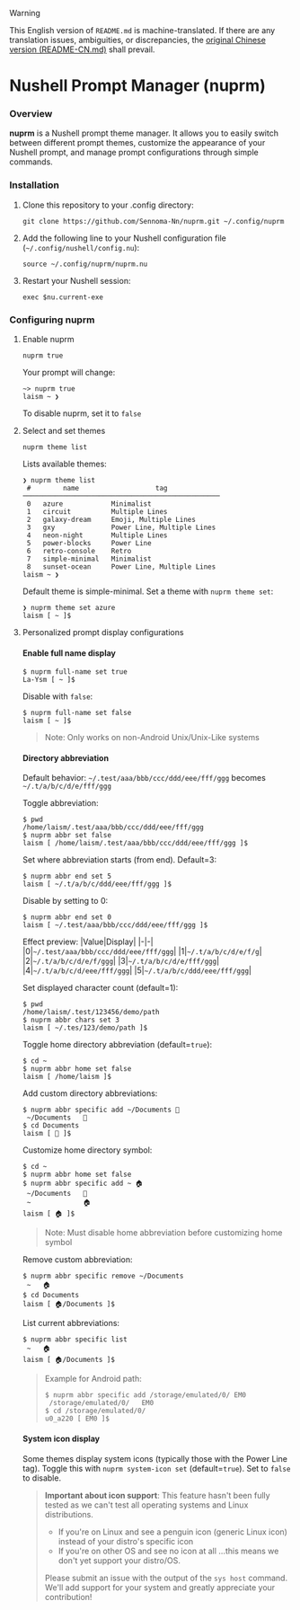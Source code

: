 > [!WARNING] 
> This English version of `README.md` is machine-translated. If there are any translation issues, ambiguities, or discrepancies, the [original Chinese version (README-CN.md)](./README-CN.md) shall prevail.

# Nushell Prompt Manager (nuprm)

### Overview
**nuprm** is a Nushell prompt theme manager. It allows you to easily switch between different prompt themes, customize the appearance of your Nushell prompt, and manage prompt configurations through simple commands.

### Installation
1. Clone this repository to your .config directory:
    ```nu
    git clone https://github.com/Sennoma-Nn/nuprm.git ~/.config/nuprm
    ```

2. Add the following line to your Nushell configuration file (`~/.config/nushell/config.nu`):
    ```nu
    source ~/.config/nuprm/nuprm.nu
    ```

3. Restart your Nushell session:
    ```nu
    exec $nu.current-exe
    ```

### Configuring nuprm
1. Enable nuprm
    ```nu
    nuprm true
    ```
    Your prompt will change:
    ```nu
    ~> nuprm true
    laism ~ ❯ 
    ```
    To disable nuprm, set it to `false`

2. Select and set themes
    ```nu
    nuprm theme list
    ```
    Lists available themes:
    ```nu
    ❯ nuprm theme list
     #        name                   tag
    ─────────────────────────────────────────────────
     0   azure            Minimalist
     1   circuit          Multiple Lines
     2   galaxy-dream     Emoji, Multiple Lines
     3   gxy              Power Line, Multiple Lines
     4   neon-night       Multiple Lines
     5   power-blocks     Power Line
     6   retro-console    Retro
     7   simple-minimal   Minimalist
     8   sunset-ocean     Power Line, Multiple Lines
    laism ~ ❯ 
    ```
    Default theme is simple-minimal. Set a theme with `nuprm theme set`:
    ```nu
    ❯ nuprm theme set azure
    laism [ ~ ]$ 
    ```

3. Personalized prompt display configurations

    #### Enable full name display
    ```nu
    $ nuprm full-name set true
    La-Ysm [ ~ ]$ 
    ```
    Disable with `false`:
    ```nu
    $ nuprm full-name set false
    laism [ ~ ]$ 
    ```
    > Note: Only works on non-Android Unix/Unix-Like systems

    #### Directory abbreviation
    Default behavior: `~/.test/aaa/bbb/ccc/ddd/eee/fff/ggg` becomes `~/.t/a/b/c/d/e/fff/ggg`
    
    Toggle abbreviation:
    ```nu
    $ pwd
    /home/laism/.test/aaa/bbb/ccc/ddd/eee/fff/ggg
    $ nuprm abbr set false
    laism [ /home/laism/.test/aaa/bbb/ccc/ddd/eee/fff/ggg ]$ 
    ```
    Set where abbreviation starts (from end). Default=3:
    ```nu
    $ nuprm abbr end set 5
    laism [ ~/.t/a/b/c/ddd/eee/fff/ggg ]$ 
    ```
    Disable by setting to 0:
    ```nu
    $ nuprm abbr end set 0
    laism [ ~/.test/aaa/bbb/ccc/ddd/eee/fff/ggg ]$ 
    ```
    Effect preview:
    |Value|Display|
    |-|-|
    |0|`~/.test/aaa/bbb/ccc/ddd/eee/fff/ggg`|
    |1|`~/.t/a/b/c/d/e/f/g`|
    |2|`~/.t/a/b/c/d/e/f/ggg`|
    |3|`~/.t/a/b/c/d/e/fff/ggg`|
    |4|`~/.t/a/b/c/d/eee/fff/ggg`|
    |5|`~/.t/a/b/c/ddd/eee/fff/ggg`|

    Set displayed character count (default=1):
    ```nu
    $ pwd
    /home/laism/.test/123456/demo/path
    $ nuprm abbr chars set 3
    laism [ ~/.tes/123/demo/path ]$ 
    ```

    Toggle home directory abbreviation (default=`true`):
    ```nu
    $ cd ~
    $ nuprm abbr home set false
    laism [ /home/laism ]$ 
    ```

    Add custom directory abbreviations:
    ```nu
    $ nuprm abbr specific add ~/Documents 📄
     ~/Documents   📄
    $ cd Documents
    laism [ 📄 ]$ 
    ```
    Customize home directory symbol:
    ```nu
    $ cd ~
    $ nuprm abbr home set false
    $ nuprm abbr specific add ~ 🏠
     ~/Documents   📄
     ~             🏠
    laism [ 🏠 ]$ 
    ```
    > Note: Must disable home abbreviation before customizing home symbol

    Remove custom abbreviation:
    ```nu
    $ nuprm abbr specific remove ~/Documents
     ~   🏠
    $ cd Documents
    laism [ 🏠/Documents ]$ 
    ```

    List current abbreviations:
    ```nu
    $ nuprm abbr specific list
     ~   🏠
    laism [ 🏠/Documents ]$ 
    ```

    > Example for Android path:
    > ```nu
    > $ nuprm abbr specific add /storage/emulated/0/ EM0
    >  /storage/emulated/0/   EM0
    > $ cd /storage/emulated/0/
    > u0_a220 [ EM0 ]$ 
    > ```

    #### System icon display
    Some themes display system icons (typically those with the Power Line tag). Toggle this with `nuprm system-icon set` (default=`true`). Set to `false` to disable.

    > **Important about icon support**: 
    > This feature hasn't been fully tested as we can't test all operating systems and Linux distributions. 
    > - If you're on Linux and see a penguin icon (generic Linux icon) instead of your distro's specific icon
    > - If you're on other OS and see no icon at all
    > ...this means we don't yet support your distro/OS. 
    > 
    > Please submit an issue with the output of the `sys host` command. 
    > We'll add support for your system and greatly appreciate your contribution!
